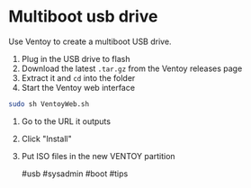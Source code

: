 # Multiboot usb drive

Use Ventoy to create a multiboot USB drive.

1. Plug in the USB drive to flash
1. Download the latest `.tar.gz` from the Ventoy releases page
1. Extract it and `cd` into the folder
1. Start the Ventoy web interface
```bash
sudo sh VentoyWeb.sh
```
1. Go to the URL it outputs
1. Click "Install"
1. Put ISO files in the new VENTOY partition

   #usb #sysadmin #boot #tips
